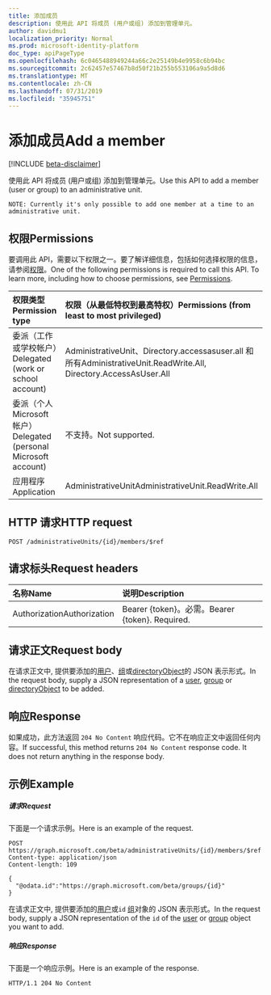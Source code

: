 ```yaml
---
title: 添加成员
description: 使用此 API 将成员 (用户或组) 添加到管理单元。
author: davidmu1
localization_priority: Normal
ms.prod: microsoft-identity-platform
doc_type: apiPageType
ms.openlocfilehash: 6c0465488949244a66c2e25149b4e9958c6b94bc
ms.sourcegitcommit: 2c62457e57467b8d50f21b255b553106a9a5d8d6
ms.translationtype: MT
ms.contentlocale: zh-CN
ms.lasthandoff: 07/31/2019
ms.locfileid: "35945751"
---
```

# <a name="add-a-member"></a><span data-ttu-id="089f1-103">添加成员</span><span class="sxs-lookup"><span data-stu-id="089f1-103">Add a member</span></span>

[!INCLUDE [beta-disclaimer](../../includes/beta-disclaimer.md)]

<span data-ttu-id="089f1-104">使用此 API 将成员 (用户或组) 添加到管理单元。</span><span class="sxs-lookup"><span data-stu-id="089f1-104">Use this API to add a member (user or group) to an administrative unit.</span></span>

`NOTE: Currently it's only possible to add one member at a time to an administrative unit.`

## <a name="permissions"></a><span data-ttu-id="089f1-105">权限</span><span class="sxs-lookup"><span data-stu-id="089f1-105">Permissions</span></span>
<span data-ttu-id="089f1-p101">要调用此 API，需要以下权限之一。要了解详细信息，包括如何选择权限的信息，请参阅[权限](/graph/permissions-reference)。</span><span class="sxs-lookup"><span data-stu-id="089f1-p101">One of the following permissions is required to call this API. To learn more, including how to choose permissions, see [Permissions](/graph/permissions-reference).</span></span>


|<span data-ttu-id="089f1-108">权限类型</span><span class="sxs-lookup"><span data-stu-id="089f1-108">Permission type</span></span>      | <span data-ttu-id="089f1-109">权限（从最低特权到最高特权）</span><span class="sxs-lookup"><span data-stu-id="089f1-109">Permissions (from least to most privileged)</span></span>              |
|:--------------------|:---------------------------------------------------------|
|<span data-ttu-id="089f1-110">委派（工作或学校帐户）</span><span class="sxs-lookup"><span data-stu-id="089f1-110">Delegated (work or school account)</span></span> | <span data-ttu-id="089f1-111">AdministrativeUnit、Directory.accessasuser.all 和所有</span><span class="sxs-lookup"><span data-stu-id="089f1-111">AdministrativeUnit.ReadWrite.All, Directory.AccessAsUser.All</span></span>    |
|<span data-ttu-id="089f1-112">委派（个人 Microsoft 帐户）</span><span class="sxs-lookup"><span data-stu-id="089f1-112">Delegated (personal Microsoft account)</span></span> | <span data-ttu-id="089f1-113">不支持。</span><span class="sxs-lookup"><span data-stu-id="089f1-113">Not supported.</span></span>    |
|<span data-ttu-id="089f1-114">应用程序</span><span class="sxs-lookup"><span data-stu-id="089f1-114">Application</span></span> | <span data-ttu-id="089f1-115">AdministrativeUnit</span><span class="sxs-lookup"><span data-stu-id="089f1-115">AdministrativeUnit.ReadWrite.All</span></span> |

## <a name="http-request"></a><span data-ttu-id="089f1-116">HTTP 请求</span><span class="sxs-lookup"><span data-stu-id="089f1-116">HTTP request</span></span>
<!-- { "blockType": "ignored" } -->
```http
POST /administrativeUnits/{id}/members/$ref
```
## <a name="request-headers"></a><span data-ttu-id="089f1-117">请求标头</span><span class="sxs-lookup"><span data-stu-id="089f1-117">Request headers</span></span>
| <span data-ttu-id="089f1-118">名称</span><span class="sxs-lookup"><span data-stu-id="089f1-118">Name</span></span>      |<span data-ttu-id="089f1-119">说明</span><span class="sxs-lookup"><span data-stu-id="089f1-119">Description</span></span>|
|:----------|:----------|
| <span data-ttu-id="089f1-120">Authorization</span><span class="sxs-lookup"><span data-stu-id="089f1-120">Authorization</span></span>  | <span data-ttu-id="089f1-p102">Bearer {token}。必需。</span><span class="sxs-lookup"><span data-stu-id="089f1-p102">Bearer {token}. Required.</span></span> |

## <a name="request-body"></a><span data-ttu-id="089f1-123">请求正文</span><span class="sxs-lookup"><span data-stu-id="089f1-123">Request body</span></span>
<span data-ttu-id="089f1-124">在请求正文中, 提供要添加的[用户](../resources/user.md)、[组](../resources/group.md)或[directoryObject](../resources/directoryobject.md)的 JSON 表示形式。</span><span class="sxs-lookup"><span data-stu-id="089f1-124">In the request body, supply a JSON representation of a [user](../resources/user.md),  [group](../resources/group.md) or [directoryObject](../resources/directoryobject.md) to be added.</span></span>

## <a name="response"></a><span data-ttu-id="089f1-125">响应</span><span class="sxs-lookup"><span data-stu-id="089f1-125">Response</span></span>

<span data-ttu-id="089f1-p103">如果成功，此方法返回 `204 No Content` 响应代码。它不在响应正文中返回任何内容。</span><span class="sxs-lookup"><span data-stu-id="089f1-p103">If successful, this method returns `204 No Content` response code. It does not return anything in the response body.</span></span>

## <a name="example"></a><span data-ttu-id="089f1-128">示例</span><span class="sxs-lookup"><span data-stu-id="089f1-128">Example</span></span>
##### <a name="request"></a><span data-ttu-id="089f1-129">请求</span><span class="sxs-lookup"><span data-stu-id="089f1-129">Request</span></span>
<span data-ttu-id="089f1-130">下面是一个请求示例。</span><span class="sxs-lookup"><span data-stu-id="089f1-130">Here is an example of the request.</span></span>

```http
POST https://graph.microsoft.com/beta/administrativeUnits/{id}/members/$ref
Content-type: application/json
Content-length: 109

{
  "@odata.id":"https://graph.microsoft.com/beta/groups/{id}"
}

```
<span data-ttu-id="089f1-131">在请求正文中, 提供要添加的[用户](../resources/user.md)或`id` [组](../resources/group.md)对象的 JSON 表示形式。</span><span class="sxs-lookup"><span data-stu-id="089f1-131">In the request body, supply a JSON representation of the `id` of the [user](../resources/user.md) or [group](../resources/group.md) object you want to add.</span></span>

##### <a name="response"></a><span data-ttu-id="089f1-132">响应</span><span class="sxs-lookup"><span data-stu-id="089f1-132">Response</span></span>
<span data-ttu-id="089f1-133">下面是一个响应示例。</span><span class="sxs-lookup"><span data-stu-id="089f1-133">Here is an example of the response.</span></span>
 
```http
HTTP/1.1 204 No Content
```
